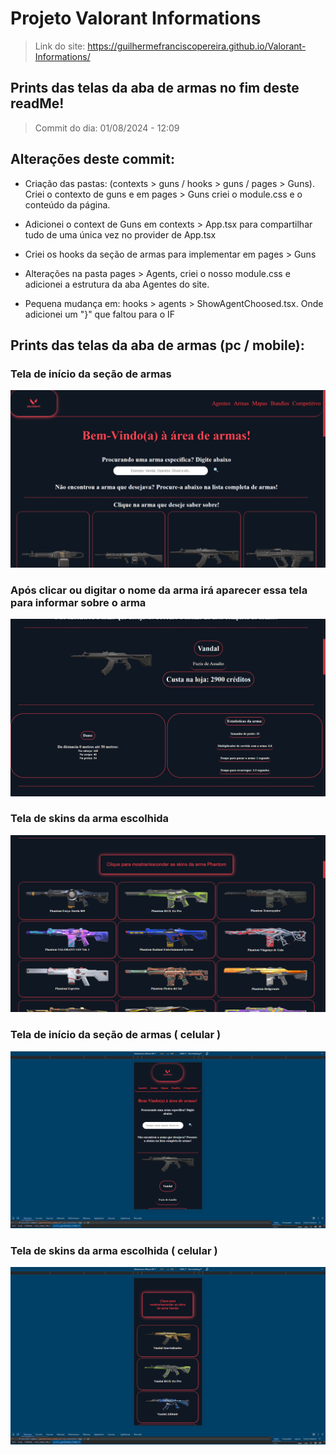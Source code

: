 # Projeto Valorant Informations

> Link do site: https://guilhermefranciscopereira.github.io/Valorant-Informations/

## Prints das telas da aba de armas no fim deste readMe!

> Commit do dia: 01/08/2024 - 12:09

## Alterações deste commit: 
- Criação das pastas: (contexts > guns / hooks > guns / pages > Guns).
Criei o contexto de guns e em pages > Guns criei o module.css e o conteúdo da página.

- Adicionei o context de Guns em contexts > App.tsx para compartilhar tudo de uma única vez no provider de App.tsx

- Criei os hooks da seção de armas para implementar em pages > Guns

- Alterações na pasta pages > Agents, criei o nosso module.css e adicionei a estrutura da aba Agentes do site. 

- Pequena mudança em: hooks > agents > ShowAgentChoosed.tsx. Onde adicionei um "}" que faltou para o IF

## Prints das telas da aba de armas (pc / mobile):

### Tela de início da seção de armas
![Foto da seção de Armas - Primeira versão (PC - Home Page)](./src/assets/gunPage-FirstVersion-PC.png)
### Após clicar ou digitar o nome da arma irá aparecer essa tela para informar sobre o arma
![Foto da seção de Armas - Primeira versão (PC - gun choosed)](./src/assets/gunPage-FirstVersion-showGun-PC.png)
### Tela de skins da arma escolhida
![Foto da seção de Armas - Primeira versão (PC - gun choosed skins)](./src/assets/gunPage-FirstVersion-Skins-PC.png)
### Tela de início da seção de armas ( celular )
![Foto da seção de Armas - Primeira versão (Mobile - Home Page)](./src/assets/gunPage-FirstVersion-Mobile.png)
### Tela de skins da arma escolhida ( celular )
![Foto da seção de armas - Primeira versão (Mobile - gun Choosed skins)](./src/assets/gunPage-FirstVersion-skins-Mobile.png)